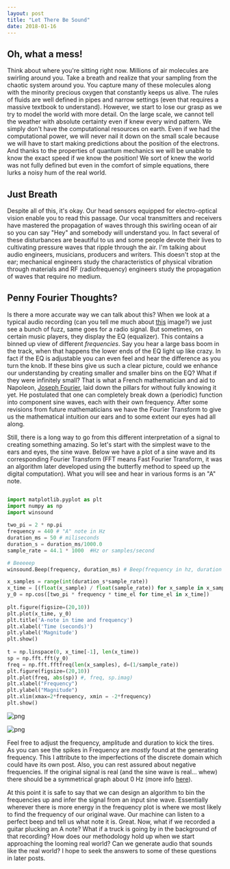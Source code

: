 ```yaml
---
layout: post
title: "Let There Be Sound"
date: 2018-01-16
---
```



## Oh, what a mess! 

Think about where you're sitting right now. Millions of
air molecules are swirling around you. Take a breath and realize that your
sampling from the chaotic system around you. You capture many of these molecules
along with the minority precious oxygen that constantly keeps us alive. The
rules of fluids are well defined in pipes and narrow settings (even that
requires a massive textbook to understand). However, we start to lose our grasp
as we try to model the world with more detail. On the large scale, we cannot
tell the weather with absolute certainty even if knew every wind pattern. We
simply don't have the computational resources on earth. Even if we had the
computational power, we will never nail it down on the small scale because we
will have to start making predictions about the position of the electrons. And
thanks to the properties of quantum mechanics we will be unable to know the
exact speed if we know the position! We sort of knew the world was not fully
defined but even in the comfort of simple equations, there lurks a noisy hum of
the real world.

## Just Breath

Despite all of this, it's okay. Our head sensors equipped for electro-optical
vision enable you to read this passage. Our vocal transmitters and receivers
have mastered the propagation of waves through this swirling ocean of air so you
can say "Hey" and somebody will understand you. In fact several of these
disturbances are beautiful to us and some people devote their lives to
cultivating pressure waves that ripple through the air. I'm talking about audio
engineers, musicians, producers and writers. This doesn't stop at the ear;
mechanical engineers study the characteristics of physical vibration through
materials and RF (radiofrequency) engineers study the propagation of waves that
require no medium.

## Penny Fourier Thoughts?

Is there a more accurate way we can talk about this? When we look at a typical
audio recording (can you tell me much about
[this](https://i.stack.imgur.com/x3mF3.jpg) image?) we just see a bunch of fuzz,
same goes for a radio signal. But sometimes, on certain music players, they
display the EQ (equalizer). This contains a binned up view of different
_frequencies_. Say you hear a large bass boom in the track, when that happens
the lower ends of the EQ light up like crazy. In fact if the EQ is adjustable
you can even feel and hear the difference as you turn the knob. If these bins
give us such a clear picture, could we enhance our understanding by creating
smaller and smaller bins on the EQ? What if they were infinitely small? That is
what a French mathematician and aid to Napoleon, [Joseph
Fourier](https://en.wikipedia.org/wiki/Joseph_Fourier), laid down the pillars
for without fully knowing it yet. He postulated that one can completely break
down a (periodic) function into component sine waves, each with their own
frequency. After some revisions from future mathematicians we have the Fourier
Transform to give us the mathematical intuition our ears and to some extent our
eyes had all along.

Still, there is a long way to go from this different interpretation of a signal
to creating something amazing. So let's start with the simplest wave to the ears
and eyes, the sine wave. Below we have a plot of a sine wave and its
corresponding Fourier Transform (FFT means Fast Fourier Transform, it was an
algorithm later developed using the butterfly method to speed up the digital
computation). What you will see and hear in various forms is an "A" note.
```python

import matplotlib.pyplot as plt
import numpy as np
import winsound
    
two_pi = 2 * np.pi
frequency = 440 # "A" note in Hz
duration_ms = 50 # miliseconds
duration_s = duration_ms/1000.0
sample_rate = 44.1 * 1000  #Hz or samples/second

# Beeeeep
winsound.Beep(frequency, duration_ms) # Beep(frequency in hz, duration in ms)

x_samples = range(int(duration_s*sample_rate))
x_time = [(float(x_sample) / float(sample_rate)) for x_sample in x_samples]
y_0 = np.cos([two_pi * frequency * time_el for time_el in x_time])
    
plt.figure(figsize=(20,10))
plt.plot(x_time, y_0)
plt.title('A-note in time and frequency')
plt.xlabel('Time (seconds)')
plt.ylabel('Magnitude')
plt.show()
    
t = np.linspace(0, x_time[-1], len(x_time))
sp = np.fft.fft(y_0)
freq = np.fft.fftfreq(len(x_samples), d=(1/sample_rate))
plt.figure(figsize=(20,10))
plt.plot(freq, abs(sp)) #, freq, sp.imag)
plt.xlabel("Frequency")
plt.ylabel("Magnitude")
plt.xlim(xmax=2*frequency, xmin = -2*frequency)
plt.show()
```

![png](audio_0_files/audio_0_1_0.png)



![png](audio_0_files/audio_0_1_1.png)


Feel free to adjust the frequency, amplitude and duration to kick the tires. As
you can see the spikes in Frequency are _mostly_ found at the generating
frequency. This I attribute to the imperfections of the discrete domain which
could have its own post. Also, you can rest assured about negative frequencies.
If the original signal is real (and the sine wave is real... whew) there should
be a symmetrical graph about 0 Hz (more info
[here](https://en.wikipedia.org/wiki/Negative_frequency)).

At this point it is safe to say that we can design an algorithm to bin the
frequencies up and infer the signal from an input sine wave. Essentially
wherever there is more energy in the frequency plot is where we most likely to find the frequency of our original wave. Our machine can listen to a perfect beep and tell us what note it is. Great. Now, what if we recorded a guitar
plucking an A note? What if a truck is going by in the background of that
recording? How does our methodology hold up when we start approaching the
looming real world? Can we generate audio that sounds like the real world? I
hope to seek the answers to some of these questions in later posts.


    
